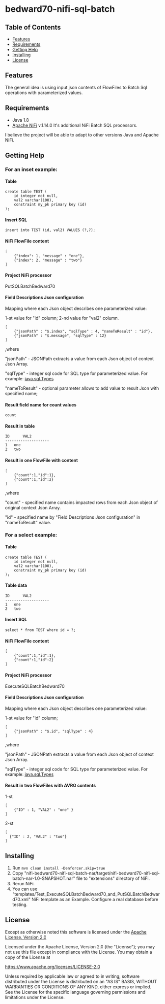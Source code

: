 # bedward70-nifi-sql-batch

## Table of Contents

- [Features](#features)
- [Requirements](#requirements)
- [Getting Help](#getting-help)
- [Installing](#installing)
- [License](#license)

## Features 

The general idea is using input json contents of FlowFiles to Batch Sql operations with parameterized values.

## Requirements
* Java 1.8
* [Apache NiFi](https://nifi.apache.org/)  v.1.14.0
It's additional NiFi Batch SQL processors.

I believe the project will be able to adapt to other versions Java and Apache NiFi.

## Getting Help
### For an inset example:
#### Table
    create table TEST (
        id integer not null, 
        val2 varchar(100), 
        constraint my_pk primary key (id)
    );
#### Insert SQL 
    insert into TEST (id, val2) VALUES (?,?);

#### NiFi FlowFile content
    [
        {"index": 1, "message" : "one"},
        {"index": 2, "message" : "two"}
    ]
#### Project NiFi processor
PutSQLBatchBedward70
#### Field Descriptions Json configuration
Mapping where each Json object describes one parameterized value:

1-st value for "id" column;
2-nd value for "val2" column.

    [
        {"jsonPath" : "$.index", "sqlType" : 4, "nameToResult" : "id"},
        {"jsonPath" : "$.message", "sqlType" : 12}
    ]
,where

"jsonPath" - JSONPath extracts a value from each Json object of context Json Array.

"sqlType" - integer sql code for SQL type for parameterized value. For example: [java.sql.Types](https://github.com/JetBrains/jdk8u_jdk/blob/master/src/share/classes/java/sql/Types.java)

"nameToResult" - optional parameter allows to add value to result Json with specified name;

#### Result field name for count values
    count

#### Result in table

    ID      VAL2
    --------------------
    1	one
    2	two

#### Result in one FlowFile with content

    [
        {"count":1,"id":1},
        {"count":1,"id":2}
    ]
,where

"count" - specified name contains impacted rows from each Json object of original context Json Array.

"id" - specified name by "Field Descriptions Json configuration" in "nameToResult" value.


### For a select example:
#### Table
    create table TEST (
        id integer not null, 
        val2 varchar(100), 
        constraint my_pk primary key (id)
    );
#### Table data
    ID      VAL2
    --------------------
    1	one
    2	two
#### Insert SQL
    select * from TEST where id = ?;
#### NiFi FlowFile content
    [
        {"count":1,"id":1},
        {"count":1,"id":2}
    ]
#### Project NiFi processor
ExecuteSQLBatchBedward70
#### Field Descriptions Json configuration
Mapping where each Json object describes one parameterized value:

1-st value for "id" column;

    [
        {"jsonPath" : "$.id", "sqlType" : 4}
    ]
,where

"jsonPath" - JSONPath extracts a value from each Json object of context Json Array.

"sqlType" - integer sql code for SQL type for parameterized value. For example: [java.sql.Types](https://github.com/JetBrains/jdk8u_jdk/blob/master/src/share/classes/java/sql/Types.java)


#### Result in two FlowFiles with AVRO contents
1-st

    [ 
        {"ID" : 1, "VAL2" : "one" } 
    ]
2-st

    [ 
      {"ID" : 2, "VAL2" : "two"} 
    ]

## Installing

1. Run `mvn clean install -Denforcer.skip=true`
2. Copy "nifi-bedward70-nifi-sql-batch-nar/target/nifi-bedward70-nifi-sql-batch-nar-1.0-SNAPSHOT.nar" file to "extensions" directory of NiFi.
3. Rerun NiFi.
4. You can use "templates/Test_ExecuteSQLBatchBedward70_and_PutSQLBatchBedward70.xml" NiFi template as an Example. Configure a real database before testing.

## License

Except as otherwise noted this software is licensed under the
[Apache License, Version 2.0](https://www.apache.org/licenses/LICENSE-2.0.html)

Licensed under the Apache License, Version 2.0 (the "License");
you may not use this file except in compliance with the License.
You may obtain a copy of the License at

https://www.apache.org/licenses/LICENSE-2.0

Unless required by applicable law or agreed to in writing, software
distributed under the License is distributed on an "AS IS" BASIS,
WITHOUT WARRANTIES OR CONDITIONS OF ANY KIND, either express or implied.
See the License for the specific language governing permissions and
limitations under the License.